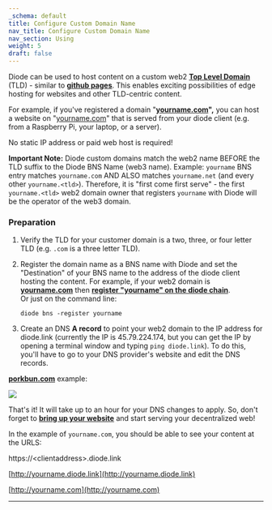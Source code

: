 ```yaml
---
_schema: default
title: Configure Custom Domain Name
nav_title: Configure Custom Domain Name
nav_section: Using
weight: 5
draft: false
---
```

Diode can be used to host content on a custom web2 <a href="https://en.wikipedia.org/wiki/Top-level_domain" target="_blank" rel="noopener"><strong>Top Level Domain</strong></a> (TLD) - similar to <a href="https://pages.github.com/" target="_blank" rel="noopener"><strong>github pages</strong></a>. This enables exciting possibilities of edge hosting for websites and other TLD-centric content.

For example, if you've registered a domain "[**yourname.com**](http://yourname.com)**",** you can host a website on "[yourname.com](http://yourname.com)" that is served from your diode client (e.g. from a Raspberry Pi, your laptop, or a server).

No static IP address or paid web host is required!

**Important Note:** Diode custom domains match the web2 name BEFORE the TLD suffix to the Diode BNS Name (web3 name). Example: `yourname` BNS entry matches `yourname.com` AND ALSO matches `yourname.net` (and every other `yourname.<tld>`). Therefore, it is "first come first serve" - the first `yourname.<tld>` web2 domain owner that registers `yourname` with Diode will be the operator of the web3 domain.

### **Preparation**

1. Verify the TLD for your customer domain is a two, three, or four letter TLD (e.g. `.com` is a three letter TLD).
2. Register the domain name as a BNS name with Diode and set the "Destination" of your BNS name to the address of the diode client hosting the content. For example, if your web2 domain is [**yourname.com**](http://yourname.com) then <a href="https://network.docs.diode.io/docs/using/reserve-a-domain-name/" target="_blank" rel="noopener"><strong>register "yourname" on the diode chain</strong></a>.<br>Or just on the command line:

   ```
   diode bns -register yourname
   ```
3. Create an DNS **A record** to point your web2 domain to the IP address for diode.link (currently the IP is 45.79.224.174, but you can get the IP by opening a terminal window and typing `ping diode.link`). To do this, you'll have to go to your DNS provider's website and edit the DNS records.

[**porkbun.com**](https://porkbun.com/) example:

![](https://files.helpdocs.io/qwk5dmv7m8/articles/6pctb40wj8/1605501604227/image.png)

That's it! It will take up to an hour for your DNS changes to apply. So, don't forget to [**bring up your website**](https://cli.docs.diode.io/raspberry-pi/host-a-website-with-ghost/) and start serving your decentralized web!

In the example of `yourname.com`, you should be able to see your content at the URLS:

https://&lt;clientaddress&gt;.diode.link

[http://yourname.diode.link](http://yourname.diode.link)

[http://yourname.com](http://yourname.com)

---

&nbsp;